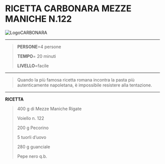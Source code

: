 # RICETTA CARBONARA MEZZE MANICHE N.122
![LogoCARBONARA](https://tse1.mm.bing.net/th?id=OIP.H8gb86DylseBg2cCsGQgDAHaHa&pid=Api&P=0&h=900)
***
>**PERSONE**=4 persone
>
>**TEMPO**= 20 minuti
>
>**LIVELLO**=facile
***
> Quando la più famosa ricetta romana incontra la  pasta più autenticamente napoletana, è impossibile resistere alla tentazione.
***
**RICETTA**
> 400 g di Mezze Maniche Rigate
> 
> Voiello n. 122
> 
> 200 g Pecorino
> 
> 5 tuorli d’uovo
> 
> 280 g guanciale
> 
> Pepe nero q.b.
> 
